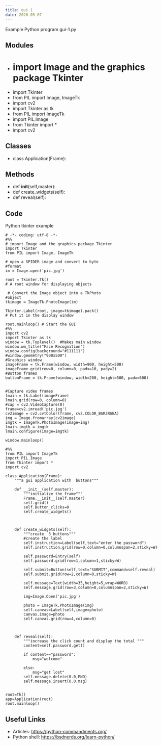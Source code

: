 ```yaml
---
title: gui 1
date: 2020-05-07
---
```

Example Python program gui-1.py

## Modules

* # import Image and the graphics package Tkinter
* import Tkinter 
* from PIL import Image, ImageTk
* import cv2
* import Tkinter as tk
* from PIL import ImageTk
* import PIL.Image
* from Tkinter import *
* import cv2

## Classes

* class Application(Frame):

## Methods

* def __init__(self,master):
* def create_widgets(self):
* def reveal(self):

## Code

Python tkinter example

    # -*- coding: utf-8 -*-
    #%%
    # import Image and the graphics package Tkinter
    import Tkinter 
    from PIL import Image, ImageTk
    
    # open a SPIDER image and convert to byte
    #format
    im = Image.open('pic.jpg')
    
    root = Tkinter.Tk()  
    # A root window for displaying objects
    
     # Convert the Image object into a TkPhoto 
    #object
    tkimage = ImageTk.PhotoImage(im)
    
    Tkinter.Label(root, image=tkimage).pack()
    # Put it in the display window
    
    root.mainloop() # Start the GUI
    #%%
    import cv2
    import Tkinter as tk
    window = tk.Toplevel()  #Makes main window
    window.wm_title("Face Recognition")
    window.config(background="#111111")
    #window.geometry("900x500")
    #Graphics window
    imageFrame = tk.Frame(window, width=900, height=500)
    imageFrame.grid(row=0, column=0, padx=10, pady=2)
    #Button frames
    buttonFrame = tk.Frame(window, width=200, height=500, padx=600)
    
    
    #Capture video frames
    lmain = tk.Label(imageFrame)
    lmain.grid(row=0, column=0)
    #cap = cv2.VideoCapture(0)
    frame=cv2.imread('pic.jpg')
    cv2image = cv2.cvtColor(frame, cv2.COLOR_BGR2RGBA)
    img = Image.fromarray(cv2image)
    imgtk = ImageTk.PhotoImage(image=img)
    lmain.imgtk = imgtk
    lmain.configure(image=imgtk)
    
    window.mainloop()
    
    #%%
    from PIL import ImageTk
    import PIL.Image
    from Tkinter import *
    import cv2
    
    class Application(Frame):
        """a gui application with  buttons"""
        
        def __init__(self,master):
            """initialize the frame"""
            Frame.__init__(self,master)
            self.grid()
            self.Button_clicks=0
            self.create_widgets()
            
                
       
        def create_widgets(self):
            """create  3 buttons"""
            #create the label
            self.instruction=Label(self,text="enter the password")
            self.instruction.grid(row=0,column=0,columnspan=2,sticky=W)
            
            self.password=Entry(self)
            self.password.grid(row=1,column=1,sticky=W)
            
            self.submit=Button(self,text="SUBMIT",command=self.reveal)
            self.submit.grid(row=2,column=0,sticky=W)
            
            self.message=Text(width=35,height=5,wrap=WORD)
            self.message.grid(row=3,column=0,columnspan=2,sticky=W)
            
            img=Image.Open('pic.jpg')
    
            photo = ImageTk.PhotoImage(img)
            self.canvas=Label(self,image=photo)
            canvas.image=photo
            self.canvas.grid(row=4,column=0)
            
            
    
        def reveal(self):
            """increase the click count and display the total """
            content=self.password.get()
            
            if content=="password":
                msg="welcome"
                
            else:
                msg="get lost"
            self.message.delete(0.0,END)    
            self.message.insert(0.0,msg)
    
    
    root=Tk()
    app=Application(root)
    root.mainloop()

## Useful Links

- Articles: https://python-commandments.org/
- Python shell: https://bsdnerds.org/learn-python/
